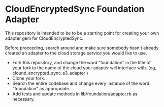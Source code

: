 CloudEncryptedSync Foundation Adapter
=====================================

This repository is intended to be to be a starting point for creating
your own adapter gem for CloudEncryptedSync.

Before proceeding, search around and make sure somebody hasn't already
created an adapter to the cloud storage service you would like to use.

* Fork this repository, and change the word "foundation" in the title
  of your fork to the name of the cloud your adapter will interface
  with. (eg, clound_encrypted_sync_s3_adapter )
* Clone your fork.
* Search the entire codebase and change every instance of the word
  "foundation" as appropriate.
* Add tests and update methods in lib/foundation/adapter.rb as necessary.
